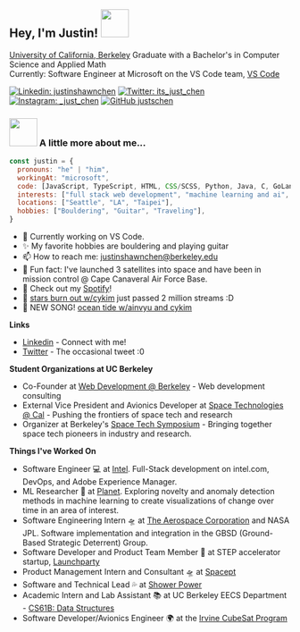 
<!--
**justschen/justschen** is a ✨ _special_ ✨ repository because its `README.md` (this file) appears on your GitHub profile.

Here are some ideas to get you started:

- 🔭 I’m currently working on ...
- 🌱 I’m currently learning ...
- 👯 I’m looking to collaborate on ...
- 🤔 I’m looking for help with ...
- 💬 Ask me about ...
- 📫 How to reach me: ...
- 😄 Pronouns: ...
- ⚡ Fun fact: ...
-->

<h2> Hey, I'm Justin! <img src="https://media.giphy.com/media/mGcNjsfWAjY5AEZNw6/giphy.gif" width="50"></h2>
<p><a href="https://berkeley.edu">University of California, Berkeley</a> Graduate with a Bachelor's in Computer Science and Applied Math</br>Currently: Software Engineer at Microsoft on the VS Code team, <a href="https://code.visualstudio.com">VS Code</a> 
</p>

[![Linkedin: justinshawnchen](https://img.shields.io/badge/-justinshawnchen-blue?style=flat-square&logo=Linkedin&logoColor=white&link=https://www.linkedin.com/in/justinshawnchen/)](https://www.linkedin.com/in/justinshawnchen/)
[![Twitter: its_just_chen](https://img.shields.io/twitter/follow/its_just_chen?style=social)](https://twitter.com/its_just_chen)
[![Instagram: _just_chen](https://img.shields.io/badge/@_just_chen_-red?style=flat-square&logo=Instagram&logoColor=white)](https://www.instagram.com/_just_chen_)
[![GitHub justschen](https://img.shields.io/github/followers/justschen?label=follow&style=social)](https://github.com/justschen)

### <img src="https://media.giphy.com/media/VgCDAzcKvsR6OM0uWg/giphy.gif" width="50"> A little more about me...  

```javascript
const justin = {
  pronouns: "he" | "him",
  workingAt: "microsoft",
  code: [JavaScript, TypeScript, HTML, CSS/SCSS, Python, Java, C, GoLang, Dart],
  interests: ["full stack web development", "machine learning and ai", "aerospace and space tech"],
  locations: ["Seattle", "LA", "Taipei"],
  hobbies: ["Bouldering", "Guitar", "Traveling"],
}
```

- 🔭 Currently working on VS Code.
- ✨ My favorite hobbies are bouldering and playing guitar
- 📫 How to reach me: justinshawnchen@berkeley.edu
- 🚀 Fun fact: I've launched 3 satellites into space and have been in mission control @ Cape Canaveral Air Force Base.
- 🎸 Check out my [Spotify](https://open.spotify.com/artist/0JyJ6hyu6CYpX6AKH9e5bv?si=Xisv5N3LQkeuJoTcbjKFyw)!
- 🌃 [stars burn out w/cykim](https://open.spotify.com/track/2gHqZLWUSnUiM0pFgVQKl4?si=9dae81afeac1493b) just passed 2 million streams :D
- 🌊 NEW SONG! [ocean tide w/ainvyu and cykim ](https://open.spotify.com/track/7GJh3oth9dsO569VvP7NtJ?si=fc9a372982c1451e)

**Links**
- [Linkedin](https://linkedin.com/in/justinshawnchen/) - Connect with me!
- [Twitter](https://twitter.com/its_just_chen) - The occasional tweet :0


**Student Organizations at UC Berkeley**
- Co-Founder at [Web Development @ Berkeley](https://webatberkeley.org) - Web development consulting
- External Vice President and Avionics Developer at [Space Technologies @ Cal](https://stac.studentorg.berkeley.edu) - Pushing the frontiers of space tech and research
- Organizer at Berkeley's [Space Tech Symposium](https://stac.studentorg.berkeley.edu/sts3) - Bringing together space tech pioneers in industry and research.


**Things I've Worked On**
- Software Engineer 💻 at [Intel](https://intel.com). Full-Stack development on intel.com, DevOps, and Adobe Experience Manager.
- ML Researcher 🤖 at [Planet](https://www.planet.com/company/). Exploring novelty and anomaly detection methods in machine learning to create visualizations of change over time in an area of interest.
- Software Engineering Intern 🛸 at [The Aerospace Corporation](https://aerospace.org/) and NASA JPL. Software implementation and integration in the GBSD (Ground-Based Strategic Deterrent) Group.
- Software Developer and Product Team Member 🚀 at STEP accelerator startup, [Launchparty](https://www.launchpartyvc.com/)
- Product Management Intern and Consultant 🛸 at [Spacept](http://spacept.com)
- Software and Technical Lead 💦 at [Shower Power](https://alyssazhang.me/Shower-Power-App-9bb7bf6ac6904cd28de9b31619fda00e)
- Academic Intern and Lab Assistant 📚 at UC Berkeley EECS Department - [CS61B: Data Structures](http://fa20.datastructur.es/)
- Software Developer/Avionics Engineer 🌍 at the [Irvine CubeSat Program](https://www.irvinecubesat.org/)
